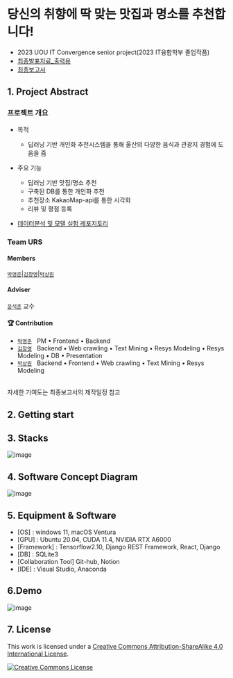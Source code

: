 # 당신의 취향에 딱 맞는 맛집과 명소를 추천합니다!

- 2023 UOU IT Convergence senior project(2023 IT융합학부 졸업작품)
- [최종발표자료_출력용](https://github.com/TEAM-URS/Ulsan-Resys-Web/blob/main/%EB%B0%9C%ED%91%9C%EC%9E%90%EB%A3%8C_%EC%B6%9C%EB%A0%A5%EB%B3%B8.pdf)
- [최종보고서](https://github.com/TEAM-URS/Ulsan-Resys-Web/blob/main/%EC%A1%B8%EC%97%85%EC%9E%91%ED%92%88%EA%B0%9C%EB%B0%9C%EB%B3%B4%EA%B3%A0%EC%84%9C.pdf)

## 1. Project Abstract

### 프로젝트 개요

* 목적
    * 딥러닝 기반 개인화 추천시스템을 통해 울산의 다양한 음식과 관광지 경험에 도움을 줌

* 주요 기능
    * 딥러닝 기반 맛집/명소 추천
    * 구축된 DB를 통한 개인화 추천
    * 추천장소 KakaoMap-api를 통한 시각화
    * 리뷰 및 평점 등록

* [데이터분석 및 모델 실험 레포지토리](https://github.com/TEAM-URS/Ulsan_recommendation_Systyem)

### Team URS

#### Members  
[`박영준`](https://github.com/KyungHyunLim)|[`김창영`](https://github.com/Gangsss)|[`박상원`](https://github.com/Kimdongui)

#### Adviser
[`윤석훈`](https://sites.google.com/view/amnl-uou/home) 교수

#### 🏆 Contribution  

- [`박영준`](https://github.com/KyungHyunLim) &nbsp; PM • Frontend • Backend
- [`김창영`](https://github.com/Gangsss) &nbsp; Backend • Web crawling • Text Mining • Resys Modeling • Resys Modeling • DB • Presentation
- [`박상원`](https://github.com/Kimdongui) &nbsp; Backend • Frontend • Web crawling • Text Mining • Resys Modeling

<br>자세한 기여도는 최종보고서의 제작일정 참고<br>

## 2. Getting start

## 3. Stacks
![image](https://github.com/TEAM-URS/Ulsan-Resys-Web/assets/97018869/faac517f-dbaa-4fe7-ba46-2f3871ece05b)

## 4. Software Concept Diagram
![image](https://github.com/TEAM-URS/Ulsan-Resys-Web/assets/97018869/fb77c677-3516-4480-9fd4-db3af1590917)

## 5. Equipment & Software
- [OS] : windows 11, macOS Ventura
- [GPU] : Ubuntu 20.04, CUDA 11.4, NVIDIA RTX A6000
- [Framework] : Tensorflow2.10, Django REST Framework, React, Django
- [DB] : SQLite3
- [Collaboration Tool] Git-hub, Notion
- [IDE] : Visual Studio, Anaconda


## 6.Demo
![image](https://github.com/TEAM-URS/Ulsan-Resys-Web/assets/97018869/82a15ca1-14b6-4bde-8c2b-a9a04e7e8ce1)



## 7. License

This work is licensed under a <a rel="license" href="http://creativecommons.org/licenses/by-sa/4.0/">Creative Commons Attribution-ShareAlike 4.0 International License</a>.

<a rel="license" href="http://creativecommons.org/licenses/by-sa/4.0/"><img alt="Creative Commons License" style="border-width:0" src="https://i.creativecommons.org/l/by-sa/4.0/88x31.png" /></a><br />
